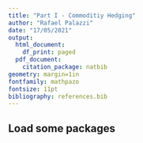 ```yaml
---
title: "Part I - Commoditiy Hedging"
author: "Rafael Palazzi"
date: "17/05/2021"
output:
  html_document:
    df_print: paged
  pdf_document:
    citation_package: natbib
geometry: margin=1in
fontfamily: mathpazo
fontsize: 11pt
bibliography: references.bib
---
```




## Load some packages










